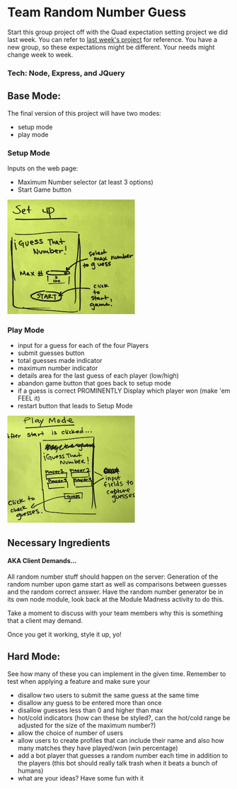 # Team Random Number Guess

Start this group project off with the Quad expectation setting project we did last week. You can refer to [last week's project](https://github.com/PrimeAcademy/object-group-bonus-calculator) for reference. You have a new group, so these expectations might be different. Your needs might change week to week.

### Tech: Node, Express, and JQuery

## Base Mode:
The final version of this project will have two modes:

- setup mode 
- play mode

### Setup Mode

Inputs on the web page: 

- Maximum Number selector (at least 3 options) 
- Start Game button

![test](imgs/setup.jpg)

### Play Mode

- input for a guess for each of the four Players
- submit guesses button
- total guesses made indicator
- maximum number indicator
- details area for the last guess of each player (low/high)
- abandon game button that goes back to setup mode
- if a guess is correct PROMINENTLY Display which player won (make 'em FEEL it)
- restart button that leads to Setup Mode

![test](imgs/playmode.jpg)
## Necessary Ingredients
#### AKA Client Demands...

All random number stuff should happen on the server: Generation of the random number upon game start as well as comparisons between guesses and the random correct answer. Have the random number generator be in its own node module, look back at the Module Madness activity to do this. 

Take a moment to discuss with your team members why this is something that a client may demand.

Once you get it working, style it up, yo!

## Hard Mode:
See how many of these you can implement in the given time. Remember to test when applying a feature and make sure your 

- disallow two users to submit the same guess at the same time
- disallow any guess to be entered more than once
- disallow guesses less than 0 and higher than max
- hot/cold indicators (how can these be styled?, can the hot/cold range be adjusted for the size of the maximum number?)
- allow the choice of number of users
- allow users to create profiles that can include their name and also how many matches they have played/won (win percentage)
- add a bot player that guesses a random number each time in addition to the players (this bot should really talk trash when it beats a bunch of humans)
- what are your ideas? Have some fun with it